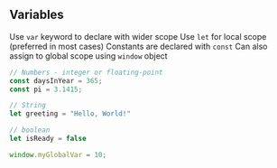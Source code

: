 ## Variables

Use `var` keyword to declare with wider scope
Use `let` for local scope (preferred in most cases)
Constants are declared with `const`
Can also assign to global scope using `window` object

```javascript
// Numbers - integer or floating-point
const daysInYear = 365;
const pi = 3.1415;

// String
let greeting = "Hello, World!"

// boolean
let isReady = false

window.myGlobalVar = 10;
```
